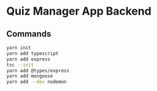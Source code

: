 # Quiz Manager App Backend

## Commands

```bash
yarn init
yarn add typescript
yarn add express
tsc --init
yarn add @types/express
yarn add mongoose
yarn add --dev nodemon
```
